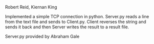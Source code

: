 Robert Reid, Kiernan King

Implemented a simple TCP connection in python. Server.py reads a line from the text file and sends to Client.py. Client reverses the string and sends it back and then Server writes the result to a result file. 

Server.py provided by Abraham Gale
